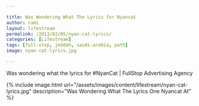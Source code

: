 ```yaml
---

title: Was Wondering What The Lyrics for Nyancat
author: rami
layout: lifestream 
permalink: /2013/02/05/nyan-cat-lyrics/
categories: [Lifestream]
tags: [full-stop, jeddah, saudi-arabia, path] 
image: nyan-cat-lyrics.jpg

---
```


Was wondering what the lyrics for #NyanCat | FullStop Advertising Agency

{% include image.html url="/assets/images/content/lifestream/nyan-cat-lyrics.jpg" description="Was Wondering What The Lyrics One Nyancat At" %}
